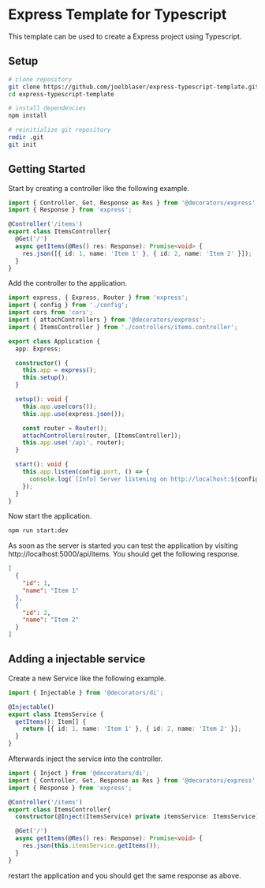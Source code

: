 # Express Template for Typescript

This template can be used to create a Express project using Typescript.

## Setup

```sh
# clone repository
git clone https://github.com/joelblaser/express-typescript-template.git
cd express-typescript-template

# install dependencies
npm install

# reinitialize git repository
rmdir .git
git init
```

## Getting Started

Start by creating a controller like the following example.

```ts
import { Controller, Get, Response as Res } from '@decorators/express';
import { Response } from 'express';

@Controller('/items')
export class ItemsController{
  @Get('/')
  async getItems(@Res() res: Response): Promise<void> {
    res.json([{ id: 1, name: 'Item 1' }, { id: 2, name: 'Item 2' }]);
  }
}
```

Add the controller to the application.

```ts
import express, { Express, Router } from 'express';
import { config } from './config';
import cors from 'cors';
import { attachControllers } from '@decorators/express';
import { ItemsController } from './controllers/items.controller';

export class Application {
  app: Express;

  constructor() {
    this.app = express();
    this.setup();
  }

  setup(): void {
    this.app.use(cors());
    this.app.use(express.json());

    const router = Router();
    attachControllers(router, [ItemsController]);
    this.app.use('/api', router);
  }

  start(): void {
    this.app.listen(config.port, () => {
      console.log(`[Info] Server listening on http://localhost:${config.port}`);
    });
  }
}
```

Now start the application.

```sh
npm run start:dev
```

As soon as the server is started you can test the application by visiting http://localhost:5000/api/items.
You should get the following response.

```json
[
  {
    "id": 1,
    "name": "Item 1"
  },
  {
    "id": 2,
    "name": "Item 2"
  }
]
```

## Adding a injectable service

Create a new Service like the following example.

```ts
import { Injectable } from '@decorators/di';

@Injectable()
export class ItemsService {
  getItems(): Item[] {
    return [{ id: 1, name: 'Item 1' }, { id: 2, name: 'Item 2' }];
  }
}
```

Afterwards inject the service into the controller.

```ts
import { Inject } from '@decorators/di';
import { Controller, Get, Response as Res } from '@decorators/express';
import { Response } from 'express';

@Controller('/items')
export class ItemsController{
  constructor(@Inject(ItemsService) private itemsService: ItemsService){}

  @Get('/')
  async getItems(@Res() res: Response): Promise<void> {
    res.json(this.itemsService.getItems());
  }
}
```

restart the application and you should get the same response as above.
